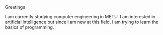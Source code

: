  Greetings

 I am currently studying computer engineering in METU. I am interested in artificial intelligence but since i am new at this field, i am trying to learn the basics of programming.
